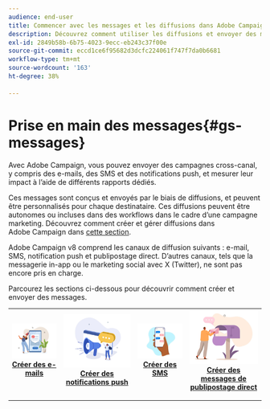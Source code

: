 ```yaml
---
audience: end-user
title: Commencer avec les messages et les diffusions dans Adobe Campaign Web
description: Découvrez comment utiliser les diffusions et envoyer des messages à l’aide de Campaign Web.
exl-id: 2849b58b-6b75-4023-9ecc-eb243c37f00e
source-git-commit: eccd1ce6f95682d3dcfc224061f747f7da0b6681
workflow-type: tm+mt
source-wordcount: '163'
ht-degree: 38%

---
```



# Prise en main des messages{#gs-messages}

Avec Adobe Campaign, vous pouvez envoyer des campagnes cross-canal, y compris des e-mails, des SMS et des notifications push, et mesurer leur impact à l’aide de différents rapports dédiés.

Ces messages sont conçus et envoyés par le biais de diffusions, et peuvent être personnalisés pour chaque destinataire. Ces diffusions peuvent être autonomes ou incluses dans des workflows dans le cadre d’une campagne marketing. Découvrez comment créer et gérer diffusions dans Adobe Campaign dans [cette section](gs-deliveries.md).

Adobe Campaign v8 comprend les canaux de diffusion suivants : e-mail, SMS, notification push et publipostage direct. D’autres canaux, tels que la messagerie in-app ou le marketing social avec X (Twitter), ne sont pas encore pris en charge.

Parcourez les sections ci-dessous pour découvrir comment créer et envoyer des messages.

<table style="table-layout:fixed">
    <tr style="border: 0;">
    <td align="center">
    <a href="../email/create-email.md">
    <img alt="Section Créer des e-mails" src="assets/do-not-localize/email.jpg">
    </a>
    <div><a href="../email/create-email.md"><strong>Créer des e-mails</strong>
    </div>
    <p>
    </td>
    <td align="center">
    <a href="../push/create-push.md">
      <img alt="Section Créer des notifications push" src="assets/do-not-localize/push.jpg">
    </a>
    <div>
    <a href="../push/gs-push.md"><strong>Créer des notifications push</strong></a>
    </div>
    <p>
    </td>
    <td align="center">
    <a href="../sms/create-sms.md">
      <img alt="Section Créer des SMS" src="assets/do-not-localize/sms.jpg">
    </a>
    </div>
    <div>
    <a href="../sms/create-sms.md"><strong>Créer des SMS</strong></a>
    </div>
    <p>
    </td>
    <td align="center">
    <a href="../direct-mail/gs-direct-mail.md">
      <img alt="Section Créer des messages de publipostage direct" src="assets/do-not-localize/direct-mail.jpg">
    </a>
    <div>
    <a href="../direct-mail/gs-direct-mail.md"><strong>Créer des messages de publipostage direct</strong></a>
    </div>
    <p>
    </td>
    </tr>
</table>

